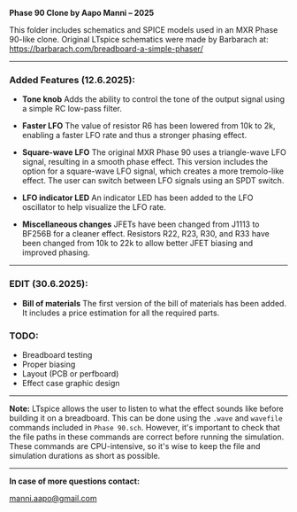 **Phase 90 Clone by Aapo Manni – 2025**

This folder includes schematics and SPICE models used in an MXR Phase 90-like clone.
Original LTspice schematics were made by Barbarach at: https://barbarach.com/breadboard-a-simple-phaser/

---

### Added Features (12.6.2025):

* **Tone knob**
  Adds the ability to control the tone of the output signal using a simple RC low-pass filter.

* **Faster LFO**
  The value of resistor R6 has been lowered from 10k to 2k, enabling a faster LFO rate and thus a stronger phasing effect.

* **Square-wave LFO**
  The original MXR Phase 90 uses a triangle-wave LFO signal, resulting in a smooth phase effect.
  This version includes the option for a square-wave LFO signal, which creates a more tremolo-like effect.
  The user can switch between LFO signals using an SPDT switch.

* **LFO indicator LED**
  An indicator LED has been added to the LFO oscillator to help visualize the LFO rate.

* **Miscellaneous changes**
  JFETs have been changed from J1113 to BF256B for a cleaner effect.
  Resistors R22, R23, R30, and R33 have been changed from 10k to 22k to allow better JFET biasing and improved phasing.

---
### EDIT (30.6.2025):

* **Bill of materials**
  The first version of the bill of materials has been added. It includes a price estimation for all the required parts.

### TODO:

* Breadboard testing
* Proper biasing
* Layout (PCB or perfboard)
* Effect case graphic design

---

**Note:**
LTspice allows the user to listen to what the effect sounds like before building it on a breadboard.
This can be done using the `.wave` and `wavefile` commands included in `Phase 90.sch`.
However, it's important to check that the file paths in these commands are correct before running the simulation.
These commands are CPU-intensive, so it's wise to keep the file and simulation durations as short as possible.

---

**In case of more questions contact:**

manni.aapo@gmail.com
